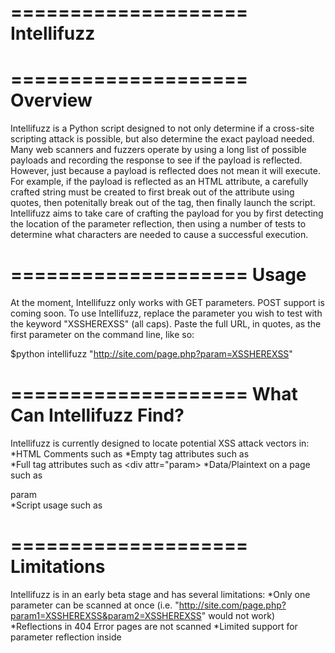 ====================
Intellifuzz
====================

====================
Overview
====================
Intellifuzz is a Python script designed to not only determine if a cross-site scripting attack is possible, but also determine the exact payload needed.
Many web scanners and fuzzers operate by using a long list of possible payloads and recording the response to see if the payload is reflected. However,
just because a payload is reflected does not mean it will execute. For example, if the payload is reflected as an HTML attribute, a carefully crafted
string must be created to first break out of the attribute using quotes, then potenitally break out of the tag, then finally launch the script.
Intellifuzz aims to take care of crafting the payload for you by first detecting the location of the parameter reflection, then using a number of tests
to determine what characters are needed to cause a successful execution.

====================
Usage
====================
At the moment, Intellifuzz only works with GET parameters. POST support is coming soon. To use Intellifuzz, replace the parameter you wish to test with the
keyword "XSSHEREXSS" (all caps). Paste the full URL, in quotes, as the first parameter on the command line, like so:

$python intellifuzz "http://site.com/page.php?param=XSSHEREXSS"


====================
What Can Intellifuzz Find?
====================
Intellifuzz is currently designed to locate potential XSS attack vectors in:
*HTML Comments such as <!-- comment with reflection here -->
*Empty tag attributes such as <br attr="param"/>
*Full tag attributes such as <div attr="param></div>
*Data/Plaintext on a page such as <div>param</div>
*Script usage such as <script>var test = param</script>

====================
Limitations
====================
Intellifuzz is in an early beta stage and has several limitations:
*Only one parameter can be scanned at once (i.e. "http://site.com/page.php?param1=XSSHEREXSS&param2=XSSHEREXSS" would not work)
*Reflections in 404 Error pages are not scanned
*Limited support for parameter reflection inside <script> tags
*XSS in HTML tag attributes without double quotes are not supported (i.e. <div attr=param></div> or <div attr='param'></div>)
*POST data is not yet supported
*Potential false positives
